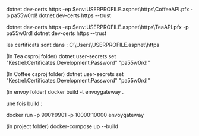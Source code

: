 


dotnet dev-certs https -ep $env:USERPROFILE\.aspnet\https\CoffeeAPI.pfx -p pa55w0rd!
dotnet dev-certs https --trust

dotnet dev-certs https -ep $env:USERPROFILE\.aspnet\https\TeaAPI.pfx -p pa55w0rd!
dotnet dev-certs https --trust

les certificats sont dans : C:\Users\USERPROFILE\.aspnet\https 

(In Tea csproj folder)
dotnet user-secrets set "Kestrel:Certificates:Development:Password" "pa55w0rd!"

(In Coffee csproj folder)
dotnet user-secrets set "Kestrel:Certificates:Development:Password" "pa55w0rd!"

(in envoy folder)
docker build -t envoygateway .

une fois build :

docker run -p 9901:9901 -p 10000:10000 envoygateway

(in project folder) 
docker-compose up --build

